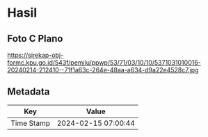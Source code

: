 # Hasil

## Foto C Plano

https://sirekap-obj-formc.kpu.go.id/543f/pemilu/ppwp/53/71/03/10/10/5371031010016-20240214-212410--71f1a63c-264e-48aa-a634-d9a22e4528c7.jpg


## Metadata

| Key        | Value               |
| ---------- | ------------------- |
| Time Stamp | 2024-02-15 07:00:44 |



